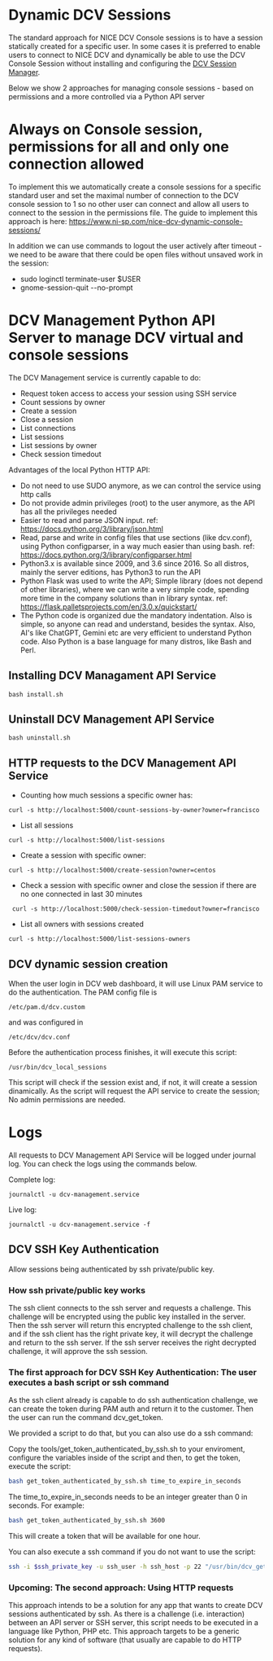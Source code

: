 # Dynamic DCV Sessions

The standard approach for NICE DCV Console sessions is to have a session statically created for a specific user. In some cases it is preferred to enable users to connect to NICE DCV and dynamically be able to use the DCV Console Session without installing and configuring the [DCV Session Manager](https://docs.aws.amazon.com/dcv/latest/sm-admin/what-is-sm.html).

Below we show 2 approaches for managing console sessions - based on permissions and a more controlled via a Python API server

# Always on Console session, permissions for all and only one connection allowed

To implement this we automatically create a console sessions for a specific standard user and set the maximal number of connection to the DCV console session to 1 so no other user can connect and allow all users to connect to the session in the permissions file. The guide to implement this approach is here: https://www.ni-sp.com/nice-dcv-dynamic-console-sessions/

In addition we can use commands to logout the user actively after timeout - we need to be aware that there could be open files without unsaved work in the session:
* sudo loginctl terminate-user $USER
* gnome-session-quit --no-prompt

# DCV Management Python API Server to manage DCV virtual and console sessions

The DCV Management service is currently capable to do:
* Request token access to access your session using SSH service
* Count sessions by owner
* Create a session
* Close a session
* List connections
* List sessions
* List sessions by owner
* Check session timedout

Advantages of the local Python HTTP API:
* Do not need to use SUDO anymore, as we can control the service using http calls
* Do not provide admin privileges (root) to the user anymore, as the API has all the privileges needed
* Easier to read and parse JSON input. ref: https://docs.python.org/3/library/json.html
* Read, parse and write in config files that use sections (like dcv.conf), using Python configparser, in a way much easier than using bash. ref:  https://docs.python.org/3/library/configparser.html
* Python3.x is available since 2009, and 3.6 since 2016. So all distros, mainly the server editions, has Python3 to run the API
* Python Flask was used to write the API; Simple library (does not depend of other libraries), where we can write a very simple code, spending more time in the company solutions than in library syntax. ref: https://flask.palletsprojects.com/en/3.0.x/quickstart/
* The Python code is organized due the mandatory indentation. Also is simple, so anyone can read and understand, besides the syntax. Also, AI's like ChatGPT, Gemini etc are very efficient to understand Python code. Also Python is a base language for many distros, like Bash and Perl.

## Installing DCV Managament API Service
```
bash install.sh
```

## Uninstall DCV Management API Service
```
bash uninstall.sh
```

## HTTP requests to the DCV Management API Service

* Counting how much sessions a specific owner has:
```
curl -s http://localhost:5000/count-sessions-by-owner?owner=francisco
```

* List all sessions
```
curl -s http://localhost:5000/list-sessions
```

* Create a session with specific owner:
```
curl -s http://localhost:5000/create-session?owner=centos
```
* Check a session with specific owner and close the session if there are no one connected in last 30 minutes
```
 curl -s http://localhost:5000/check-session-timedout?owner=francisco
```

* List all owners with sessions created
```
curl -s http://localhost:5000/list-sessions-owners
```

## DCV dynamic session creation

When the user login in DCV web dashboard, it will use Linux PAM service to do the authentication. The PAM config file is
```
/etc/pam.d/dcv.custom
```

and was configured in
```
/etc/dcv/dcv.conf
```

Before the authentication process finishes, it will execute this script:
```
/usr/bin/dcv_local_sessions
```

This script will check if the session exist and, if not, it will create a session dinamically. As the script will request the API service to create the session; No admin permissions are needed.

# Logs
All requests to DCV Management API Service will be logged under journal log. You can check the logs using the commands below.

Complete log:
```
journalctl -u dcv-management.service
```

Live log:
```
journalctl -u dcv-management.service -f
```

## DCV SSH Key Authentication

Allow sessions being authenticated by ssh private/public key.

### How ssh private/public key works
The ssh client connects to the ssh server and requests a challenge. This challenge will be encrypted using the public key installed in the server. Then the ssh server will return this encrypted challenge to the ssh client, and if the ssh client has the right private key, it will decrypt the challenge and return to the ssh server. If the ssh server receives the right decrypted challenge, it will approve the ssh session.

### The first approach for DCV SSH Key Authentication: The user executes a bash script or ssh command
As the ssh client already is capable to do ssh authentication challenge, we can create the token during PAM auth and return it to the customer. Then the user can run the command dcv_get_token.


We provided a script to do that, but you can also use do a ssh command:

Copy the tools/get_token_authenticated_by_ssh.sh to your enviroment, configure the variables inside of the script and then, to get the token, execute the script:
```bash
bash get_token_authenticated_by_ssh.sh time_to_expire_in_seconds
```

The time_to_expire_in_seconds needs to be an integer greater than 0 in seconds. For example:

```bash
bash get_token_authenticated_by_ssh.sh 3600
```

This will create a token that will be available for one hour.

You can also execute a ssh command if you do not want to use the script:

```bash
ssh -i $ssh_private_key -u ssh_user -h ssh_host -p 22 "/usr/bin/dcv_get_token time_to_expire_in_seconds"
```

### Upcoming: The second approach: Using HTTP requests
This approach intends to be a solution for any app that wants to create DCV sessions authenticated by ssh. As there is a challenge (i.e. interaction) between an API server or SSH server, this script needs to be executed in a language like Python, PHP etc. This approach targets to be a generic solution for any kind of software (that usually are capable to do HTTP requests).
